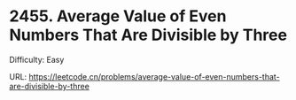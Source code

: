 # 2455. Average Value of Even Numbers That Are Divisible by Three

Difficulty: Easy

URL: https://leetcode.cn/problems/average-value-of-even-numbers-that-are-divisible-by-three

